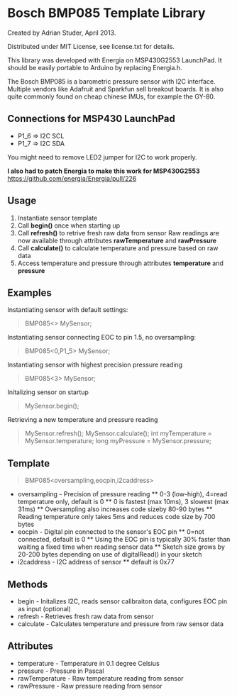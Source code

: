 Bosch BMP085 Template Library
=============================

Created by Adrian Studer, April 2013.

Distributed under MIT License, see license.txt for details.   

This library was developed with Energia on MSP430G2553 LaunchPad. It should be easily portable to
Arduino by replacing Energia.h. 

The Bosch BMP085 is a barometric pressure sensor with I2C interface. 
Multiple vendors like Adafruit and Sparkfun sell breakout boards. It is also quite commonly found
on cheap chinese IMUs, for example the GY-80.

Connections for MSP430 LaunchPad
--------------------------------

* P1_6 => I2C SCL
* P1_7 => I2C SDA

You might need to remove LED2 jumper for I2C to work properly.

**I also had to patch Energia to make this work for MSP430G2553** https://github.com/energia/Energia/pull/226

Usage
-----

1. Instantiate sensor template
2. Call **begin()** once when starting up
3. Call **refresh()** to retrive fresh raw data from sensor
   Raw readings are now available through attributes **rawTemperature** and **rawPressure**
4. Call **calculate()** to calculate temperature and pressure based on raw data
5. Access temperature and pressure through attributes **temperature** and **pressure**
 
Examples
--------

Instantiating sensor with default settings:

> BMP085&lt;&gt; MySensor;

Instantiating sensor connecting EOC to pin 1.5, no oversampling:

> BMP085&lt;0,P1_5&gt; MySensor;

Instantiating sensor with highest precision pressure reading

> BMP085&lt;3&gt; MySensor;
 
Initalizing sensor on startup

> MySensor.begin();
     
Retrieving a new temperature and pressure reading

> MySensor.refresh();
> MySensor.calculate();
> int myTemperature = MySensor.temperature;
> long myPressure = MySensor.pressure;
  
Template
--------

> BMP085&lt;oversampling,eocpin,i2caddress&gt;

* oversampling - Precision of pressure reading
** 0-3 (low-high), 4=read temperature only, default is 0
** 0 is fastest (max 10ms), 3 slowest (max 31ms)
** Oversampling also increases code sizeby 80-90 bytes
** Reading temperature only takes 5ms and reduces code size by 700 bytes
* eocpin - Digital pin connected to the sensor's EOC pin
** 0=not connected, default is 0
** Using the EOC pin is typically 30% faster than waiting a fixed time when reading sensor data
** Sketch size grows by 20-200 bytes depending on use of digitalRead() in your sketch
* i2caddress - I2C address of sensor
** default is 0x77

Methods
-------

* begin - Initalizes I2C, reads sensor calibraiton data, configures EOC pin as input (optional)
* refresh - Retrieves fresh raw data from sensor
* calculate - Calculates temperature and pressure from raw sensor data
 
Attributes
----------

* temperature - Temperature in 0.1 degree Celsius
* pressure - Pressure in Pascal
* rawTemperature - Raw temperature reading from sensor
* rawPressure - Raw pressure reading from sensor
